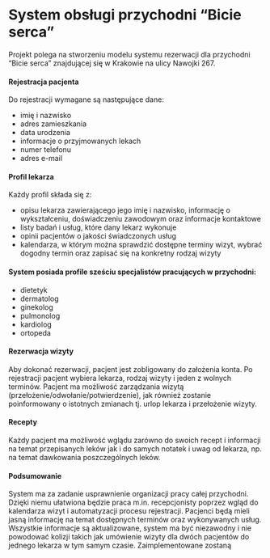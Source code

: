 
# System obsługi przychodni “Bicie serca”

Projekt polega na stworzeniu modelu systemu rezerwacji dla przychodni “Bicie serca” znajdującej się w Krakowie na ulicy Nawojki 267.

#### Rejestracja pacjenta
Do rejestracji wymagane są następujące dane:
- imię i nazwisko
- adres zamieszkania 
- data urodzenia
- informacje o przyjmowanych lekach
- numer telefonu
- adres e-mail 

#### Profil lekarza 
Każdy profil składa się z: 
- opisu lekarza zawierającego jego imię i nazwisko, informację o wykształceniu, doświadczeniu zawodowym oraz informacje kontaktowe
- listy badań i usług, które dany lekarz wykonuje
- opinii pacjentów o jakości świadczonych usług 
- kalendarza, w którym można sprawdzić dostępne terminy wizyt, wybrać dogodny termin oraz zapisać się na konkretny rodzaj wizyty

#### System posiada profile sześciu specjalistów pracujących w przychodni:
- dietetyk 
- dermatolog
- ginekolog
- pulmonolog
- kardiolog
- ortopeda


#### Rezerwacja wizyty
Aby dokonać rezerwacji, pacjent jest zobligowany do założenia konta.
Po rejestracji pacjent wybiera lekarza, rodzaj wizyty i jeden z wolnych terminów. 
Pacjent ma możliwość zarządzania wizytą (przełożenie/odwołanie/potwierdzenie), jak również zostanie poinformowany o istotnych zmianach tj. urlop lekarza i przełożenie wizyty.

#### Recepty
Każdy pacjent ma możliwość wglądu zarówno do swoich recept i informacji na temat przepisanych leków jak i do samych notatek i uwag od lekarza, np. na temat dawkowania poszczególnych leków.

#### Podsumowanie
System ma za zadanie usprawnienie organizacji pracy całej przychodni. Dzięki niemu ułatwiona będzie praca m.in. recepcjonisty poprzez wgląd do kalendarza wizyt i automatyzacji procesu rejestracji. Pacjenci będą mieli jasną informację na temat dostępnych terminów oraz wykonywanych usług. Wszystkie informacje są aktualizowane, system ma być niezawodny i nie powodować kolizji takich jak umówienie wizyty dla dwóch pacjentów do jednego lekarza w tym samym czasie. Zaimplementowane zostaną


